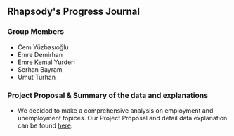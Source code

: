 ## Rhapsody's Progress Journal

### Group Members
- Cem Yüzbaşıoğlu
- Emre Demirhan
- Emre Kemal Yurderi
- Serhan Bayram
- Umut Turhan

### Project Proposal & Summary of the data and explanations
- We decided to make a comprehensive analysis on employment and unemployment topices. Our Project Proposal and detail data explanation can be found [here](ProjectProposal_DataSummary.html).
